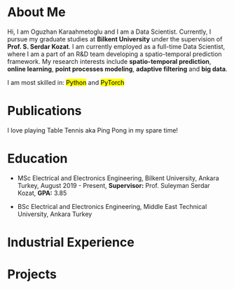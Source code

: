 # About Me

Hi, I am Oguzhan Karaahmetoglu and I am a Data Scientist. Currently, I pursue my graduate studies at **Bilkent University** under the supervision of **Prof. S. Serdar Kozat**. I am currently employed as a full-time Data Scientist, where I am a part of an R&D team developing a spatio-temporal prediction framework. My research interests include **spatio-temporal prediction**, **online learning**, **point processes modeling**, **adaptive filtering** and **big data**.

I am most skilled in: <mark>Python</mark> and <mark>PyTorch</mark>

# Publications

I love playing Table Tennis aka Ping Pong in my spare time!

# Education

* MSc Electrical and Electronics Engineering, Bilkent University, Ankara Turkey, August 2019 - Present, **Supervisor:** Prof. Suleyman Serdar Kozat, **GPA:** 3.85

* BSc Electrical and Electronics Engineering, Middle East Technical University, Ankara Turkey

# Industrial Experience

# Projects

